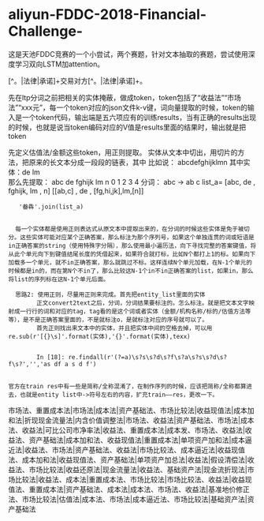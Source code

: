 # aliyun-FDDC-2018-Financial-Challenge-
这是天池FDDC竞赛的一个小尝试，两个赛题，针对文本抽取的赛题，尝试使用深度学习双向LSTM加attention。

[^。|法律|承诺]+交易对方[^。|法律|承诺]+。

先在ltp分词之前把相关的实体掩蔽，做成token，token包括了“收益法”“市场法”“xxx元”，每一个token对应的json文件k-v键，词向量提取的时候，token的输入是一个token代码，输出端是五六项应有的训练results，当有正确的results出现的时候，也就是说当token编码对应的V值是results里面的结果时，输出就是把token

先定义估值法/金额这些token，用正则提取。
实体从文本中切出，用切片的方法，把原来的长文本分成一段段的链表，其中
比如说： abcdefghijklmn
其中实体：de  lm  
那么先提取： abc de  fghijk lm n
              0   1   2      3  4
分词： abc -> ab c
      list_a=  [abc, de , fghijk, lm , n]
       [[ab,c] , de , [fg,hi,jk],lm,[n]]
       
       '畚犇'.join(list_a)
       
      
      每一个实体都是使用正则表达式从原文本中提取出来的，在分词的时候这些实体是免于被切分。这些实体可能对应某个正确答案，那么标注为那个序列号，如果这个单独连贯的词或短语是in正确答案的string（使用特殊字分隔），那么使用最小遍历法，向下寻找完整的答案键值，将从此个单元向下到键值结尾长度的凭借起来，如果符合就打标，比如N个都打上1的标。如果向下加载多一个单元，就不in正确答案，那么就跳过不标。这样连续N个单元加载，在N-1个单元的时候都是in的，而在第N个不in了，那么比较这N-1个in不in正确答案的list，如果in，那么将list的序列标在这N-1个单元后面。
      
      思路2: 使用正则，尽量用正则来完成。首先把entity_list里面的实体
            正文convert2text之后，分词，分词结果要标注的。怎么标注。就是把文本文字映射成一行行的词和对应的tag，tag看的是这个词或者实体（金额/机构名称/标的/估值方法等等），是不是正确答案里面的，不是就标注o，是就标注对应的序号就可以了。
            首先正则找出来文本中的实体，并且把实体中间的空格去掉，可以用re.sub(r'[{}\s]'.format(实体),'{}'.format(实体),texx)
            
            
            In [18]: re.findall(r'(?=a)\s?s\s?d\s?f\s?a\s?s\s?d\s?f\s?','','as df a s d f')

            
    官方在train res中有一些是简称/全称混淆了，在制作序列的时候，应该把简称/全称都算进去，也就是entity list中->符号左右的内容，扩充train——res，更改一下。
    
  市场法、重置成本法|市场法|成本法|资产基础法、市场比较法|收益现值法|成本加和法|折现现金流量法|内含价值调整法|市场法、收益法|资产基础法、市场法|成本法、收益法|可比公司市净率法|收益法、重置成本法|成本发、市场法、收益法|收益法、资产基础法|成本加和法、收益现值法|重置成本法|单项资产加和法|成本逼近法|收益法、市场法|资产基础法、收益法|市场比较法、成本逼近法|收益现值法、成本加和法|收益现值法、资产基础法|单项资产加总法|收益法|假设清偿法|收益法、市场比较法|收益还原法|现金流量法|收益法、基础资产法|现金流折现法|市场比较法|收益法、成本法|重置成本法、市场比较法|市场比较法、收益法|收益现值法、重置成本法|资产基础法、成本法|成本法、市场法、收益法|基准地价修正法、市场比较法|估值法|成本法、市场法|成本逼近法、市场比较法|基础资产法|资产基础法